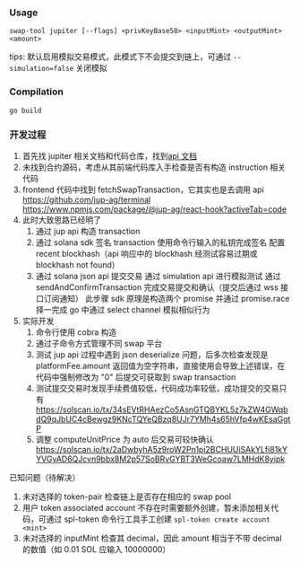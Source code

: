 ### Usage

```shell
swap-tool jupiter [--flags] <privKeyBase58> <inputMint> <outputMint> <amount>
```

tips: 默认启用模拟交易模式，此模式下不会提交到链上，可通过 `--simulation=false` 关闭模拟

### Compilation

```shell
go build
```

### 开发过程

1. 首先找 jupiter 相关文档和代码仓库，找到[api 文档](https://station.jup.ag/api-v6/get-quote)
2. 未找到合约源码，考虑从其前端代码库入手检查是否有构造 instruction 相关代码
3. frontend 代码中找到 fetchSwapTransaction，它其实也是去调用 api
   https://github.com/jup-ag/terminal
   https://www.npmjs.com/package/@jup-ag/react-hook?activeTab=code
4. 此时大致思路已经明了
   1. 通过 jup api 构造 transaction
   2. 通过 solana sdk 签名 transaction
      使用命令行输入的私钥完成签名
      配置 recent blockhash（api 响应中的 blockhash 经测试容易过期或 blockhash not found）
   3. 通过 solana json api 提交交易
      通过 simulation api 进行模拟测试
      通过 sendAndConfirmTransaction 完成交易提交和确认（提交后通过 wss 接口订阅通知）
      此步骤 sdk 原理是构造两个 promise 并通过 promise.race 择一完成
      go 中通过 select channel 模拟相似行为
5. 实际开发
   1. 命令行使用 cobra 构造
   2. 通过子命令方式管理不同 swap 平台
   3. 测试 jup api 过程中遇到 json deserialize 问题，后多次检查发现是 platformFee.amount 返回值为空字符串，直接使用会导致上述错误，在代码中强制修改为 "0" 后提交可获取到 swap transaction
   4. 测试提交交易时发现手续费值较低，代码成功率较低，成功提交的交易只有
      https://solscan.io/tx/34sEVtRHAezCo5AsnGTQBYKL5z7kZW4GWqbdQ9qJbUC4cBewgz9KNcTQYeQBzq8UJr7YMh4s65hVfp4wKEsaGgtP
   5. 调整 computeUnitPrice 为 auto 后交易可较快确认
      https://solscan.io/tx/2aDwbyhA5z9roW2Pn1pi2BCHUUiSAkYLfi81kYYVGyAD6QJcvn9bbx8M2p57SoBRvGYBT3WeGcoaw7LMHdK8yipk

已知问题（待解决）

1. 未对选择的 token-pair 检查链上是否存在相应的 swap pool
2. 用户 token associated account 不存在时需要额外创建，暂未添加相关代码，可通过 spl-token 命令行工具手工创建 `spl-token create account <mint>`
3. 未对选择的 inputMint 检查其 decimal，因此 amount 相当于不带 decimal 的数值（如 0.01 SOL 应输入 10000000）
